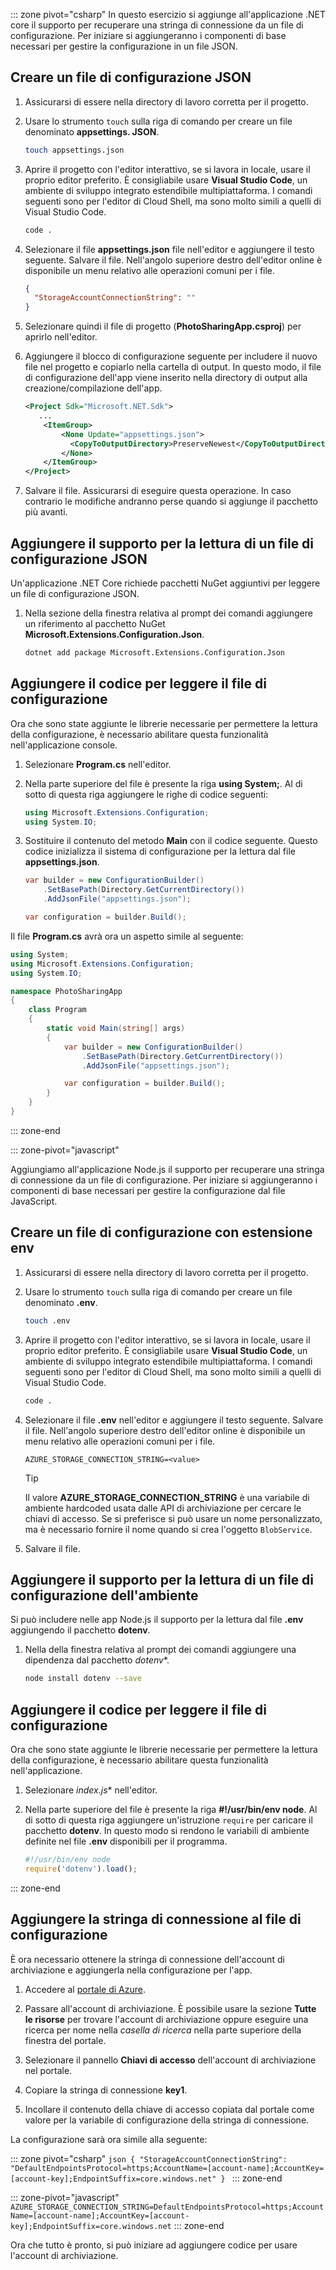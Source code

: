 ::: zone pivot="csharp" In questo esercizio si aggiunge all'applicazione .NET core il supporto per recuperare una stringa di connessione da un file di configurazione. Per iniziare si aggiungeranno i componenti di base necessari per gestire la configurazione in un file JSON.

## <a name="create-a-json-configuration-file"></a>Creare un file di configurazione JSON

1. Assicurarsi di essere nella directory di lavoro corretta per il progetto.

1. Usare lo strumento `touch` sulla riga di comando per creare un file denominato **appsettings. JSON**.

    ```bash
    touch appsettings.json
    ```

1. Aprire il progetto con l'editor interattivo, se si lavora in locale, usare il proprio editor preferito. È consigliabile usare **Visual Studio Code**, un ambiente di sviluppo integrato estendibile multipiattaforma. I comandi seguenti sono per l'editor di Cloud Shell, ma sono molto simili a quelli di Visual Studio Code.
    
    ```bash
    code .
    ```

1. Selezionare il file **appsettings.json** file nell'editor e aggiungere il testo seguente. Salvare il file. Nell'angolo superiore destro dell'editor online è disponibile un menu relativo alle operazioni comuni per i file.

    ```json
    {
      "StorageAccountConnectionString": ""
    }
    ```

1. Selezionare quindi il file di progetto (**PhotoSharingApp.csproj**) per aprirlo nell'editor.

1. Aggiungere il blocco di configurazione seguente per includere il nuovo file nel progetto e copiarlo nella cartella di output. In questo modo, il file di configurazione dell'app viene inserito nella directory di output alla creazione/compilazione dell'app.

    ```xml
    <Project Sdk="Microsoft.NET.Sdk">
       ...
        <ItemGroup>
            <None Update="appsettings.json">
              <CopyToOutputDirectory>PreserveNewest</CopyToOutputDirectory>
            </None>
        </ItemGroup>
    </Project>
    ```

1. Salvare il file. Assicurarsi di eseguire questa operazione. In caso contrario le modifiche andranno perse quando si aggiunge il pacchetto più avanti.

## <a name="add-support-to-read-a-json-configuration-file"></a>Aggiungere il supporto per la lettura di un file di configurazione JSON

Un'applicazione .NET Core richiede pacchetti NuGet aggiuntivi per leggere un file di configurazione JSON.

1. Nella sezione della finestra relativa al prompt dei comandi aggiungere un riferimento al pacchetto NuGet **Microsoft.Extensions.Configuration.Json**.

    ```bash
    dotnet add package Microsoft.Extensions.Configuration.Json
    ```

## <a name="add-code-to-read-the-configuration-file"></a>Aggiungere il codice per leggere il file di configurazione

Ora che sono state aggiunte le librerie necessarie per permettere la lettura della configurazione, è necessario abilitare questa funzionalità nell'applicazione console.

1. Selezionare **Program.cs** nell'editor.

1. Nella parte superiore del file è presente la riga **using System;**. Al di sotto di questa riga aggiungere le righe di codice seguenti:

    ```csharp
    using Microsoft.Extensions.Configuration;
    using System.IO;
    ```

1. Sostituire il contenuto del metodo **Main** con il codice seguente. Questo codice inizializza il sistema di configurazione per la lettura dal file **appsettings.json**.

    ```csharp
    var builder = new ConfigurationBuilder()
        .SetBasePath(Directory.GetCurrentDirectory())
        .AddJsonFile("appsettings.json");

    var configuration = builder.Build();
    ```

Il file **Program.cs** avrà ora un aspetto simile al seguente:

```csharp
using System;
using Microsoft.Extensions.Configuration;
using System.IO;

namespace PhotoSharingApp
{
    class Program
    {
        static void Main(string[] args)
        {
            var builder = new ConfigurationBuilder()
                .SetBasePath(Directory.GetCurrentDirectory())
                .AddJsonFile("appsettings.json");

            var configuration = builder.Build();            
        }
    }
}
```

::: zone-end

::: zone-pivot="javascript"

Aggiungiamo all'applicazione Node.js il supporto per recuperare una stringa di connessione da un file di configurazione. Per iniziare si aggiungeranno i componenti di base necessari per gestire la configurazione dal file JavaScript.

## <a name="create-a-env-configuration-file"></a>Creare un file di configurazione con estensione env

1. Assicurarsi di essere nella directory di lavoro corretta per il progetto.

1. Usare lo strumento `touch` sulla riga di comando per creare un file denominato **.env**.

    ```bash
    touch .env
    ```

1. Aprire il progetto con l'editor interattivo, se si lavora in locale, usare il proprio editor preferito. È consigliabile usare **Visual Studio Code**, un ambiente di sviluppo integrato estendibile multipiattaforma. I comandi seguenti sono per l'editor di Cloud Shell, ma sono molto simili a quelli di Visual Studio Code.
    
    ```bash
    code .
    ```

1. Selezionare il file **.env** nell'editor e aggiungere il testo seguente. Salvare il file. Nell'angolo superiore destro dell'editor online è disponibile un menu relativo alle operazioni comuni per i file.

    ```
    AZURE_STORAGE_CONNECTION_STRING=<value>
    ```

    > [!TIP]
    > Il valore **AZURE_STORAGE_CONNECTION_STRING** è una variabile di ambiente hardcoded usata dalle API di archiviazione per cercare le chiavi di accesso. Se si preferisce si può usare un nome personalizzato, ma è necessario fornire il nome quando si crea l'oggetto `BlobService`.

1. Salvare il file.

## <a name="add-support-to-read-an-environment-configuration-file"></a>Aggiungere il supporto per la lettura di un file di configurazione dell'ambiente

Si può includere nelle app Node.js il supporto per la lettura dal file **.env** aggiungendo il pacchetto **dotenv**.

1. Nella della finestra relativa al prompt dei comandi aggiungere una dipendenza dal pacchetto *dotenv**.

    ```bash
    node install dotenv --save
    ```

## <a name="add-code-to-read-the-configuration-file"></a>Aggiungere il codice per leggere il file di configurazione

Ora che sono state aggiunte le librerie necessarie per permettere la lettura della configurazione, è necessario abilitare questa funzionalità nell'applicazione.

1. Selezionare *index.js** nell'editor.

1. Nella parte superiore del file è presente la riga **#!/usr/bin/env node**. Al di sotto di questa riga aggiungere un'istruzione `require` per caricare il pacchetto **dotenv**. In questo modo si rendono le variabili di ambiente definite nel file **.env** disponibili per il programma.

    ```javascript
    #!/usr/bin/env node
    require('dotenv').load();

    ```
::: zone-end

## <a name="add-the-connection-string-to-the-configuration-file"></a>Aggiungere la stringa di connessione al file di configurazione

È ora necessario ottenere la stringa di connessione dell'account di archiviazione e aggiungerla nella configurazione per l'app.

1. Accedere al [portale di Azure](https://portal.azure.com/?azure-portal=true).

1. Passare all'account di archiviazione. È possibile usare la sezione **Tutte le risorse** per trovare l'account di archiviazione oppure eseguire una ricerca per nome nella _casella di ricerca_ nella parte superiore della finestra del portale. 

1. Selezionare il pannello **Chiavi di accesso** dell'account di archiviazione nel portale.

1. Copiare la stringa di connessione **key1**.

1. Incollare il contenuto della chiave di accesso copiata dal portale come valore per la variabile di configurazione della stringa di connessione.

La configurazione sarà ora simile alla seguente:

::: zone pivot="csharp"
    ```json
    {
        "StorageAccountConnectionString": "DefaultEndpointsProtocol=https;AccountName=[account-name];AccountKey=[account-key];EndpointSuffix=core.windows.net"
    }
    ```
::: zone-end

::: zone-pivot="javascript"
    ```
    AZURE_STORAGE_CONNECTION_STRING=DefaultEndpointsProtocol=https;AccountName=[account-name];AccountKey=[account-key];EndpointSuffix=core.windows.net
    ```
::: zone-end

Ora che tutto è pronto, si può iniziare ad aggiungere codice per usare l'account di archiviazione.